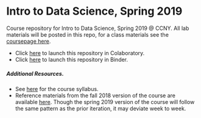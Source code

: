 # Intro to Data Science, Spring 2019
Course repository for Intro to Data Science, Spring 2019 @ CCNY. All lab materials will be posted in this repo, for a class materials see the [coursepage here](https://grantmlong.com/teaching/spring2019/index.html).
* Click [here](https://colab.research.google.com/github/grantmlong/itds2019/blob/master/) to launch this repository in Colaboratory.
* Click [here](https://mybinder.org/v2/gh/grantmlong/itds2019/master) to launch this repository in Binder.

##### Additional Resources.
* See [here](https://grantmlong.com/teaching/spring2019/ITDS-Syllabus-Spring-2019.pdf) for the course syllabus.
* Reference materials from the fall 2018 version of the course are available [here](https://github.com/grantmlong/itds2018). Though the spring 2019 version of the course will follow the same pattern as the prior iteration, it may deviate week to week.
